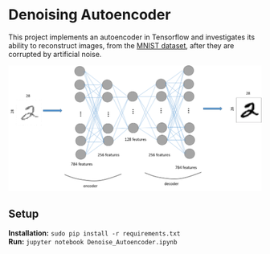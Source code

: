 # Denoising Autoencoder
This project implements an autoencoder in Tensorflow and investigates its ability to reconstruct images, from the [MNIST dataset](http://yann.lecun.com/exdb/mnist/), after they are corrupted by artificial noise.

<img src="ae_diagram.png" width="625"/>

## Setup ##
**Installation:** ```sudo pip install -r requirements.txt``` <br />
**Run:** ```jupyter notebook Denoise_Autoencoder.ipynb```
